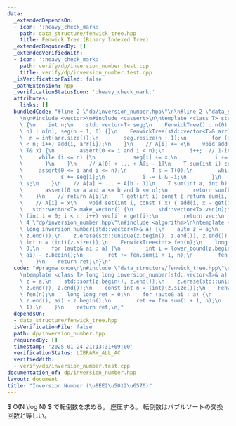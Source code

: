 ```yaml
---
data:
  _extendedDependsOn:
  - icon: ':heavy_check_mark:'
    path: data_structure/fenwick_tree.hpp
    title: Fenwick Tree (Binary Indexed Tree)
  _extendedRequiredBy: []
  _extendedVerifiedWith:
  - icon: ':heavy_check_mark:'
    path: verify/dp/inversion_number.test.cpp
    title: verify/dp/inversion_number.test.cpp
  _isVerificationFailed: false
  _pathExtension: hpp
  _verificationStatusIcon: ':heavy_check_mark:'
  attributes:
    links: []
  bundledCode: "#line 2 \"dp/inversion_number.hpp\"\n\n#line 2 \"data_structure/fenwick_tree.hpp\"\
    \n\n#include <vector>\n#include <cassert>\n\ntemplate <class T> struct FenwickTree\
    \ {\n    int n;\n    std::vector<T> seg;\n    FenwickTree() : n(0) {}\n    FenwickTree(int\
    \ n) : n(n), seg(n + 1, 0) {}\n    FenwickTree(std::vector<T>& arr) {\n      \
    \  n = int(arr.size());\n        seg.resize(n + 1);\n        for (int i = 0; i\
    \ < n; i++) add(i, arr[i]);\n    }\n    // A[i] += x\n    void add(int i, const\
    \ T& x) {\n        assert(0 <= i and i < n);\n        i++;  // 1-indexed\n   \
    \     while (i <= n) {\n            seg[i] += x;\n            i += i & -i;\n \
    \       }\n    }\n    // A[0] + ... + A[i - 1]\n    T sum(int i) const {\n   \
    \     assert(0 <= i and i <= n);\n        T s = T(0);\n        while (i > 0) {\n\
    \            s += seg[i];\n            i -= i & -i;\n        }\n        return\
    \ s;\n    }\n    // A[a] + ... + A[b - 1]\n    T sum(int a, int b) const {\n \
    \       assert(0 <= a and a <= b and b <= n);\n        return sum(b) - sum(a);\n\
    \    }\n    // return A[i]\n    T get(int i) const { return sum(i, i + 1); }\n\
    \    // A[i] = x\n    void set(int i, const T x) { add(i, x - get(i)); }\n\n \
    \   std::vector<T> make_vector() {\n        std::vector<T> vec(n);\n        for\
    \ (int i = 0; i < n; i++) vec[i] = get(i);\n        return vec;\n    }\n};\n#line\
    \ 4 \"dp/inversion_number.hpp\"\n#include <algorithm>\n\ntemplate <class T> long\
    \ long inversion_number(std::vector<T>& a) {\n    auto z = a;\n    std::sort(z.begin(),\
    \ z.end());\n    z.erase(std::unique(z.begin(), z.end()), z.end());\n    const\
    \ int n = (int)(z.size());\n    FenwickTree<int> fen(n);\n    long long ret =\
    \ 0;\n    for (auto& ai : a) {\n        int i = lower_bound(z.begin(), z.end(),\
    \ ai) - z.begin();\n        ret += fen.sum(i + 1, n);\n        fen.add(i, 1);\n\
    \    }\n    return ret;\n}\n"
  code: "#pragma once\n\n#include \"data_structure/fenwick_tree.hpp\"\n#include <algorithm>\n\
    \ntemplate <class T> long long inversion_number(std::vector<T>& a) {\n    auto\
    \ z = a;\n    std::sort(z.begin(), z.end());\n    z.erase(std::unique(z.begin(),\
    \ z.end()), z.end());\n    const int n = (int)(z.size());\n    FenwickTree<int>\
    \ fen(n);\n    long long ret = 0;\n    for (auto& ai : a) {\n        int i = lower_bound(z.begin(),\
    \ z.end(), ai) - z.begin();\n        ret += fen.sum(i + 1, n);\n        fen.add(i,\
    \ 1);\n    }\n    return ret;\n}"
  dependsOn:
  - data_structure/fenwick_tree.hpp
  isVerificationFile: false
  path: dp/inversion_number.hpp
  requiredBy: []
  timestamp: '2025-01-24 21:13:31+09:00'
  verificationStatus: LIBRARY_ALL_AC
  verifiedWith:
  - verify/dp/inversion_number.test.cpp
documentation_of: dp/inversion_number.hpp
layout: document
title: "Inversion Number (\u8EE2\u5012\u6570)"
---
```


$ O(N \log N) $ で転倒数を求める。
座圧する。
転倒数はバブルソートの交換回数と等しい。

